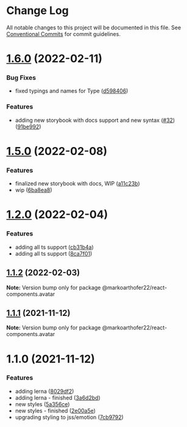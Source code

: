 # Change Log

All notable changes to this project will be documented in this file.
See [Conventional Commits](https://conventionalcommits.org) for commit guidelines.

# [1.6.0](https://github.com/markoarthofer22/react-components/compare/@markoarthofer22/react-components.avatar@1.2.0...@markoarthofer22/react-components.avatar@1.6.0) (2022-02-11)


### Bug Fixes

* fixed typings and names for Type ([d598406](https://github.com/markoarthofer22/react-components/commit/d5984069b819032d7d83ae52ddcb441ef909d11b))


### Features

* adding new storybook with docs support and new syntax ([#32](https://github.com/markoarthofer22/react-components/issues/32)) ([91be992](https://github.com/markoarthofer22/react-components/commit/91be99236e1722d4681d59adc33aaade1f78b77b))





# [1.5.0](https://github.com/markoarthofer22/react-components/compare/@markoarthofer22/react-components.avatar@1.2.0...@markoarthofer22/react-components.avatar@1.5.0) (2022-02-08)


### Features

* finalized new storybook with docs, WIP ([a11c23b](https://github.com/markoarthofer22/react-components/commit/a11c23bcde3e37023c02a5721f1b564d6413c1d0))
* wip ([6ba8ea8](https://github.com/markoarthofer22/react-components/commit/6ba8ea8037ec15a8c071413fb0741a0d6b972754))





# [1.2.0](https://github.com/markoarthofer22/react-components/compare/@markoarthofer22/react-components.avatar@1.1.2...@markoarthofer22/react-components.avatar@1.2.0) (2022-02-04)


### Features

* adding all ts support ([cb31b4a](https://github.com/markoarthofer22/react-components/commit/cb31b4aee37bcd4a7617a49d61b181a4bde72574))
* adding all ts support ([8ca7f01](https://github.com/markoarthofer22/react-components/commit/8ca7f01aaccb8e60ad63072c3bca1374112bbc87))





## [1.1.2](https://github.com/markoarthofer22/react-components/compare/@markoarthofer22/react-components.avatar@1.1.1...@markoarthofer22/react-components.avatar@1.1.2) (2022-02-03)

**Note:** Version bump only for package @markoarthofer22/react-components.avatar





## [1.1.1](https://github.com/markoarthofer22/react-components/compare/@markoarthofer22/react-components.avatar@1.1.0...@markoarthofer22/react-components.avatar@1.1.1) (2021-11-12)

**Note:** Version bump only for package @markoarthofer22/react-components.avatar





# 1.1.0 (2021-11-12)


### Features

* adding lerna ([8029df2](https://github.com/markoarthofer22/react-components/commit/8029df269418d941a0a44f5d92a65dbe5fd854cf))
* adding lerna - finished ([3a6d2bd](https://github.com/markoarthofer22/react-components/commit/3a6d2bd05ae4ea91d1150b5d94d9097c94206911))
* new styles ([5a356ce](https://github.com/markoarthofer22/react-components/commit/5a356ce259591a4a04c9da246c1f6b280b7287f3))
* new styles - finished ([2e00a5e](https://github.com/markoarthofer22/react-components/commit/2e00a5e9752c8bac2a09b3e7b0be24d43158af36))
* upgrading styling to jss/emotion ([7cb9792](https://github.com/markoarthofer22/react-components/commit/7cb979253c5b6b7f593e6f2954c1abc5f333980c))
